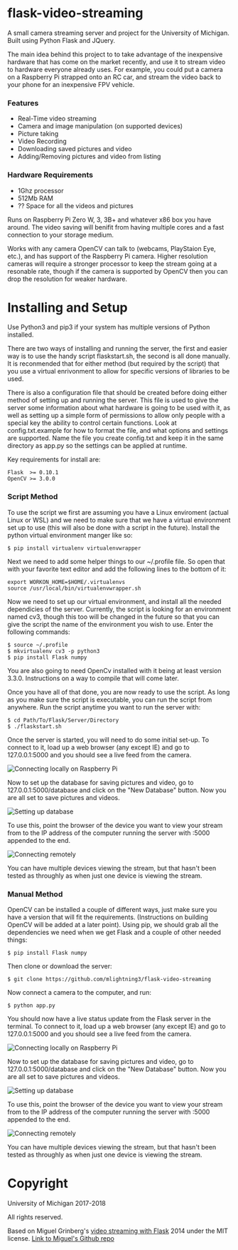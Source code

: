 flask-video-streaming
=====================
A small camera streaming server and project for the University of Michigan. Built using
Python Flask and JQuery.

The main idea behind this project to to take advantage of the inexpensive hardware that
has come on the market recently, and use it to stream video to hardware everyone already
uses. For example, you could put a camera on a Raspberry Pi strapped onto an RC car, and
stream the video back to your phone for an inexpensive FPV vehicle.

### Features

* Real-Time video streaming
* Camera and image manipulation (on supported devices)
* Picture taking
* Video Recording
* Downloading saved pictures and video
* Adding/Removing pictures and video from listing

### Hardware Requirements

* 1Ghz processor
* 512Mb RAM
* ?? Space for all the videos and pictures

Runs on Raspberry Pi Zero W, 3, 3B+ and whatever x86 box you have around. The video
saving will benifit from having multiple cores and a fast connection to your storage
medium.

Works with any camera OpenCV can talk to (webcams, PlayStaion Eye, etc.), and
has support of the Raspberry Pi camera.
Higher resolution cameras will require a stronger processor to keep the stream going
at a resonable rate, though if the camera is supported by OpenCV then you can drop the
resolution for weaker hardware.

Installing and Setup
====================
Use Python3 and pip3 if your system has multiple versions of Python installed.

There are two ways of installing and running the server, the first and easier way
is to use the handy script flaskstart.sh, the second is all done manually. It is
reconmended that for either method (but required by the script) that you use a
virtual enrivonment to allow for specific versions of libraries to be used.

There is also a configuration file that should be created before doing either
method of setting up and running the server. This file is used to give the server
some information about what hardware is going to be used with it, as well as
setting up a simple form of permissions to allow only people with a special key
the ability to control certain functions. Look at config.txt.example for how to
format the file, and what options and settings are supported. Name the file you
create config.txt and keep it in the same directory as app.py so the settings
can be applied at runtime.

Key requirements for install are:

```
Flask  >= 0.10.1
OpenCV >= 3.0.0
```

### Script Method

To use the script we first are assuming you have a Linux enviroment (actual
Linux or WSL) and we need to make sure that we have a virtual environment set up
to use (this will also be done with a script in the future).
Install the python virtual environment manger like so:

```
$ pip install virtualenv virtualenvwrapper
```

Next we need to add some helper things to our ~/.profile file. So open that
with your favorite text editor and add the following lines to the bottom of it:

```
export WORKON_HOME=$HOME/.virtualenvs
source /usr/local/bin/virtualenvwrapper.sh
```

Now we need to set up our virtual environment, and install all the needed
dependicies of the server. Currently, the script is looking for an
environment named cv3, though this too will be changed in the future so
that you can give the script the name of the environment you wish to use.
Enter the following commands:

```
$ source ~/.profile
$ mkvirtualenv cv3 -p python3
$ pip install Flask numpy
```

You are also going to need OpenCv installed with it being at least version
3.3.0. Instructions on a way to compile that will come later.

Once you have all of that done, you are now ready to use the script. As long
as you make sure the script is executable, you can run the script from
anywhere. Run the script anytime you want to run the server with:

```
$ cd Path/To/Flask/Server/Directory
$ ./flaskstart.sh
```

Once the server is started, you will need to do some initial set-up.
To connect to it, load up a web browser (any except IE) and go to 127.0.0.1:5000
and you should see a live feed from the camera.

![Connecting locally on Raspberry Pi](documentation/images/connect_local.png)

Now to set up the database for saving pictures and video, go to 127.0.0.1:5000/database
and click on the "New Database" button. Now you are all set to save pictures and videos.

![Setting up database](documentation/images/database_editor.png)

To use this, point the browser of the device you want to view your stream from
to the IP address of the computer running the server with :5000 appended to the end.

![Connecting remotely](documentation/images/connect_remote.jpeg)

You can have multiple devices viewing the stream, but that hasn't been tested as
throughly as when just one device is viewing the stream.

### Manual Method

OpenCV can be installed a couple of different ways, just make sure you have a
version that will fit the requirements. (Instructions on building OpenCV will
be added at a later point).
Using pip, we should grab all the dependencies we need when we get Flask and a
couple of other needed things:

```
$ pip install Flask numpy
```

Then clone or download the server:

```
$ git clone https://github.com/mlightning3/flask-video-streaming
```

Now connect a camera to the computer, and run:

```
$ python app.py
```

You should now have a live status update from the Flask server in the terminal.
To connect to it, load up a web browser (any except IE) and go to 127.0.0.1:5000
and you should see a live feed from the camera.

![Connecting locally on Raspberry Pi](documentation/images/connect_local.png)

Now to set up the database for saving pictures and video, go to 127.0.0.1:5000/database
and click on the "New Database" button. Now you are all set to save pictures and videos.

![Setting up database](documentation/images/database_editor.png)

To use this, point the browser of the device you want to view your stream from
to the IP address of the computer running the server with :5000 appended to the end.

![Connecting remotely](documentation/images/connect_remote.jpeg)

You can have multiple devices viewing the stream, but that hasn't been tested as
throughly as when just one device is viewing the stream.

Copyright
=========
University of Michigan 2017-2018

All rights reserved.

Based on Miguel Grinberg's [video streaming with Flask](http://blog.miguelgrinberg.com/post/video-streaming-with-flask) 2014 under the MIT license.
[Link to Miguel's Github repo](https://github.com/miguelgrinberg/flask-video-streaming)
